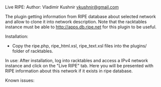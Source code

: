 Live RIPE:
Author: Vladimir Kushnir <vkushnir@gmail.com>

The plugin getting information from RIPE database about selected network and allow to clone it into network description.
Note that the racktables instance must be able to http://apps.db.ripe.net for this plugin to be useful.

Installation:
- Copy the ripe.php, ripe_html.xsl, ripe_text.xsl files into the plugins/ folder of racktables.

In use:
After installation, log into racktables and access a IPv4 network instance and
click on the "Live RIPE" tab. Here you will be presented with RIPE information about this network if it exists in ripe database.

Known issues: